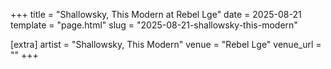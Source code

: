 +++
title = "Shallowsky, This Modern at Rebel Lge"
date = 2025-08-21
template = "page.html"
slug = "2025-08-21-shallowsky-this-modern"

[extra]
artist = "Shallowsky, This Modern"
venue = "Rebel Lge"
venue_url = ""
+++
